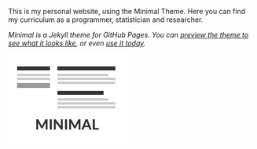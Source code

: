 This is my personal website, using the Minimal Theme. Here you can find my curriculum as a programmer, statistician and researcher.

*Minimal is a Jekyll theme for GitHub Pages. You can [preview the theme to see what it looks like](http://pages-themes.github.io/minimal), or even [use it today](#usage).*

![Thumbnail of minimal](thumbnail.png)
